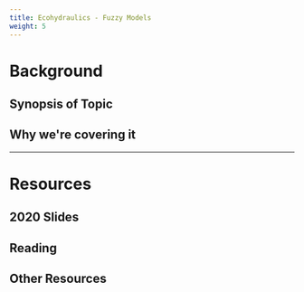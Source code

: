 ```yaml
---
title: Ecohydraulics - Fuzzy Models
weight: 5
---
```


# Background

## Synopsis of Topic


## Why we're covering it

------
# Resources

## 2020 Slides


## Reading

## Other Resources